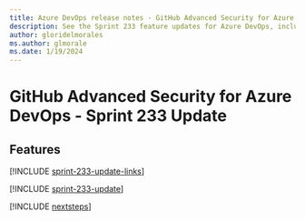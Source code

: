 ```yaml
---
title: Azure DevOps release notes - GitHub Advanced Security for Azure DevOps 233 Update
description: See the Sprint 233 feature updates for Azure DevOps, including next steps.
author: gloridelmorales
ms.author: glmorale
ms.date: 1/19/2024
---
```


# GitHub Advanced Security for Azure DevOps - Sprint 233 Update

## Features

[!INCLUDE [sprint-233-update-links](../includes/ghazdo/sprint-233-update-links.md)]

[!INCLUDE [sprint-233-update](../includes/ghazdo/sprint-233-update.md)]

[!INCLUDE [nextsteps](../includes/nextsteps.md)]
